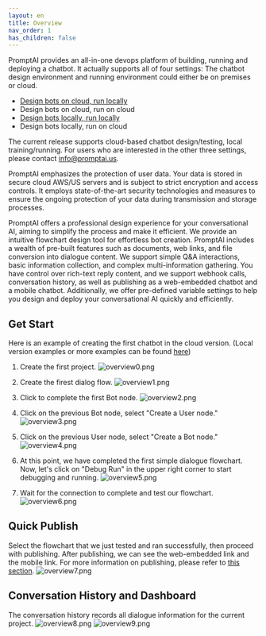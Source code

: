 ```yaml
---
layout: en
title: Overview
nav_order: 1
has_children: false
---
```

PromptAI provides an all-in-one devops platform of building, running and deploying a chatbot.  It actually supports all of four settings: The chatbot design environment and running environment could either be on premises or cloud.

* [Design bots on cloud, run locally](https://www.promptai.us/en/pricing/on-cloud/)
* Design bots on cloud, run on cloud
* [Design bots locally, run locally](https://www.promptai.us/en/pricing/premises/)
* Design bots locally, run on cloud

The current release supports cloud-based chatbot design/testing, local training/running. For users who are interested in the other three settings, please contact [info@promptai.us](mailto:info@promptai.us).

PromptAI emphasizes the protection of user data. Your data is stored in secure cloud AWS/US servers and is subject to strict encryption and access controls. It employs state-of-the-art security technologies and measures to ensure the ongoing protection of your data during transmission and storage processes.

<!-- PromptAI提供专业的对话机器人设计体验，旨在简化构建过程，使其简单高效。我们提供直观的流图设计工具，让您轻松创建对话机器人。PromptAI包含丰富的预制功能，包括文档、网页链接、文件转换成对话内容等。我们支持简单的问答交互，简单信息的收集，以及复杂多信息的收集。您可以控制丰富的富文本回复内容，并支持Webhook调用、对话历史记录、以及发布为Web内嵌对话机器人和移动端对话机器人。此外，我们还提供预制变量设置，以帮助您快速高效地设计和部署您的对话机器人。 -->

PromptAI offers a professional design experience for your conversational AI, aiming to simplify the process and make it efficient. We provide an intuitive flowchart design tool for effortless bot creation. PromptAI includes a wealth of pre-built features such as documents, web links, and file conversion into dialogue content. We support simple Q&A interactions, basic information collection, and complex multi-information gathering. You have control over rich-text reply content, and we support webhook calls, conversation history, as well as publishing as a web-embedded chatbot and a mobile chatbot. Additionally, we offer pre-defined variable settings to help you design and deploy your conversational AI quickly and efficiently.

<!-- ## 快速开始  -->
## Get Start
<!-- 以下是在云版本中创建第一个对话机器人的例子。（本地版本例子或者更多例子在[这里](/docs/examples/)可以查看） -->
Here is an example of creating the first chatbot in the cloud version. (Local version examples or more examples can be found [here](/docs/examples/))

<!-- 1. 创建第一个项目 -->
1. Create the first project.
![overview0.png](/assets/images/overview0.png)
<!-- 2. 点击完善第一个Bot节点 -->
2. Create the firest dialog flow.
![overview1.png](/assets/images/overview1.png)
<!-- 3. 点击完善第一个Bot节点  -->
3. Click to complete the first Bot node.
![overview2.png](/assets/images/overview2.png)
<!-- 4. 在上一个Bot节点上点击，选择“创建一个User节点”。 -->
4. Click on the previous Bot node, select "Create a User node."
![overview3.png](/assets/images/overview3.png)
<!-- 5. 在上一个User节点上点击，选择“创建一个Bot节点”。 -->
5. Click on the previous User node, select "Create a Bot node."
![overview4.png](/assets/images/overview4.png)
<!-- 6. 至此，我们完成了第一个简单的对话流图，现在我们点击右上角“Debug Run”开始调试运行。 -->
6. At this point, we have completed the first simple dialogue flowchart. Now, let's click on "Debug Run" in the upper right corner to start debugging and running.
![overview5.png](/assets/images/overview5.png)
<!-- 7. 等待链接完成，测试我们的流图。 -->
7. Wait for the connection to complete and test our flowchart.
![overview6.png](/assets/images/overview6.png)

<!-- ## 快速发布 -->
## Quick Publish
<!-- 选择我们刚刚测试运行好的流图，进行发布。发布之后，我们可以看见web内嵌链接，和移动端链接。更多发布相关内容请看这里。 -->
Select the flowchart that we just tested and ran successfully, then proceed with publishing. After publishing, we can see the web-embedded link and the mobile link. For more information on publishing, please refer to [this section](/docs/release).
![overview7.png](/assets/images/overview7.png)

<!-- ## 对话历史和Dashboard -->
## Conversation History and Dashboard
<!-- 对话历史纪录了，当前项目的所有对话信息。 -->
The conversation history records all dialogue information for the current project.
![overview8.png](/assets/images/overview8.png)
![overview9.png](/assets/images/overview9.png)

